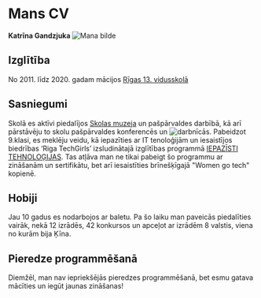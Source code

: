 # Mans CV
**Katrīna Gandzjuka**
![Mana bilde](\Users\katri\OneDrive\Desktop\sistemas\Mans_CV\Photo\Mana_bilde.jpeg)

## Izglītība 
No 2011. līdz 2020. gadam mācijos [Rīgas 13. vidusskolā](https://lv.wikipedia.org/wiki/R%C4%ABgas_13._vidusskola)

## Sasniegumi
Skolā es aktīvi piedalījos [Skolas muzeja](https://www.r13vsk.lv/lv/muzeja-darbiba) un pašpārvaldes darbībā, kā arī pārstāvēju to skolu pašpārvaldes konferencēs un ![darbnīcās](\Users\katri\OneDrive\Desktop\sistemas\Mans_CV\Photo\konference.2020.jpg).
Pabeidzot 9.klasi, es meklēju veidu, kā iepazīties ar IT tenoloģijām un iesaistījos biedrības ‘Riga TechGirls’ izsludinātajā izglītības programmā [IEPAZĪSTI TEHNOLOĢIJAS](https://iepazistitehnologijas.lv/). Tas atļāva man ne tikai pabeigt šo programmu ar zināšanām un sertifikātu, bet arī iesaistīties brīnešķīgajā "Women go tech" kopienē.

## Hobiji
Jau 10 gadus es nodarbojos ar baletu. Pa šo laiku man paveicās piedalīties vairāk, nekā 12 izrādēs, 42 konkursos un apceļot ar izrādēm 8 valstis, viena no kurām bija Ķīna.

## Pieredze programmēšanā
Diemžēl, man nav iepriekšējās pieredzes programmēšanā, bet esmu gatava mācīties un iegūt jaunas zināšanas!